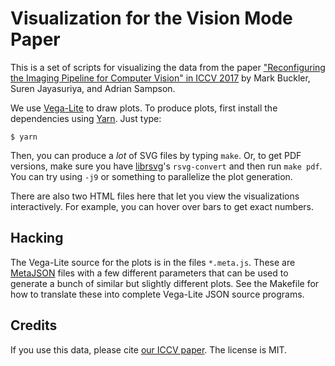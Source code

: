 Visualization for the Vision Mode Paper
=======================================

This is a set of scripts for visualizing the data from the paper ["Reconfiguring the Imaging Pipeline for Computer Vision" in ICCV 2017][iccv] by Mark Buckler, Suren Jayasuriya, and Adrian Sampson.

We use [Vega-Lite](https://vega.github.io/vega-lite/) to draw plots. To produce plots, first install the dependencies using [Yarn](https://yarnpkg.com/en/). Just type:

    $ yarn

Then, you can produce a *lot* of SVG files by typing `make`. Or, to get PDF versions, make sure you have [librsvg](https://developer.gnome.org/rsvg/stable/)'s `rsvg-convert` and then run `make pdf`. You can try using `-j9` or something to parallelize the plot generation.

There are also two HTML files here that let you view the visualizations interactively. For example, you can hover over bars to get exact numbers.


Hacking
-------

The Vega-Lite source for the plots is in the files `*.meta.js`. These are [MetaJSON](https://github.com/sampsyo/metajson) files with a few different parameters that can be used to generate a bunch of similar but slightly different plots. See the Makefile for how to translate these into complete Vega-Lite JSON source programs.


Credits
-------

If you use this data, please cite [our ICCV paper][iccv].
The license is MIT.

[iccv]: https://capra.cs.cornell.edu/research/visionmode.html
